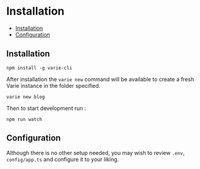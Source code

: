 # Installation

* [Installation](#installation)
* [Configuration](#configuration)

<a name="installation"></a>

## Installation

`npm install -g varie-cli`

After installation the `varie new` command will be available to create a fresh Varie instance in the folder specified.

`varie new blog`

Then to start development run :

`npm run watch`

<a name="configuration"></a>

## Configuration

Although there is no other setup needed, you may wish to review `.env`, `config/app.ts` and configure it to your liking.

